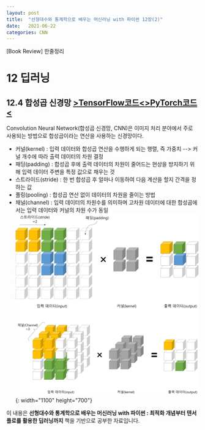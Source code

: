 ```yaml
---
layout: post
title:  "선형대수와 통계학으로 배우는 머신러닝 with 파이썬 12장(2)"
date:   2021-06-22
categories: CNN
---
```

[Book Review] 한줄정리

# 12 딥러닝

## 12.4 합성곱 신경망 [>TensorFlow코드<](https://github.com/mmminji/Machine-Learning/blob/master/12.4.TensorFlowCNN.py)[>PyTorch코드<](https://github.com/mmminji/Machine-Learning/blob/master/12.4.PyTorchCNN.py)
Convolution Neural Network(합성곱 신경망, CNN)은 이미지 처리 분야에서 주로 사용되는 방법으로 합성곱이라는 연산을 사용하는 신경망이다.
- 커널(kernel) : 입력 데이터와 합성곱 연산을 수행하게 되는 행렬, 즉 가중치 --> 커널 개수에 따라 출력 데이터의 차원 결정
- 패딩(padding) : 합성곱 후에 출력 데이터의 차원이 줄어드는 현상을 방지하기 위해 입력 데이터 주변을 특정 값으로 채우는 것
- 스트라이드(stride) : 한 번 합성곱 후 얼마나 이동하여 다음 계산을 할지 간격을 정하는 값
- 풀링(pooling) : 합성곱 연산 없이 데이터의 차원을 줄이는 방법
- 채널(channel) : 입력 데이터의 차원수를 의미하며 고차원 데이터에 대한 합성곱에서는 입력 데이터와 커널의 차원 수가 동일
![](https://github.com/mmminji/mmminji.github.io/blob/main/assets/post_pics/12.4-CNN.png?raw=true){: width="1100" height="700"}



이 내용은 **선형대수와 통계학으로 배우는 머신러닝 with 파이썬 : 최적화 개념부터 텐서플로를 활용한 딥러닝까지** 책을 기반으로 공부한 자료입니다.
